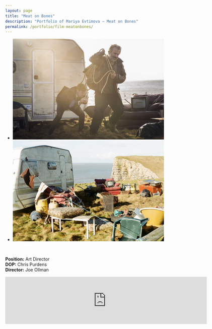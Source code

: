 ```yaml
---
layout: page
title: "Meat on Bones"
description: "Portfolio of Mariya Evtimova — Meat on Bones"
permalink: /portfolio/film-meatonbones/
---
```

<ul class="rslides" id="slider1">
<li><img src="/assets/img/slide/mb/3.jpg" alt=""></li>
<li><img src="/assets/img/slide/mb/5.jpg" alt=""></li>
</ul>
<p>&nbsp;</p>

<p class="text-center">
<strong>Position:</strong> Art Director<br>
<strong>DOP:</strong> Chris Purdens<br>
<strong>Director:</strong> Joe Ollman
</p>  

<div class="VideoContainer">
<iframe class="VideoContainer-frame" width="640" src="https://www.youtube.com/embed/glGAKuQJJks" frameborder="0" allowfullscreen></iframe>
</div>